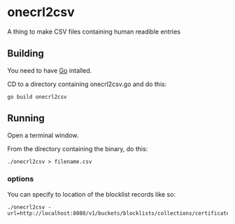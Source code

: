 # onecrl2csv
A thing to make CSV files containing human readible entries

## Building
You need to have [Go](https://golang.org) intalled.

CD to a directory containing onecrl2csv.go and do this:
```
go build onecrl2csv
```

## Running
Open a terminal window.

From the directory containing the binary, do this:
```
./onecrl2csv > filename.csv
```
### options
You can specify to location of the blocklist records like so:
```
./onecrl2csv -url=http://localhost:8080/v1/buckets/blocklists/collections/certificates/records
```


